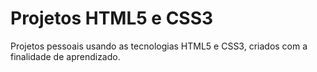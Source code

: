 # Projetos HTML5 e CSS3
Projetos pessoais usando as tecnologias HTML5 e CSS3, criados com a finalidade de aprendizado.
